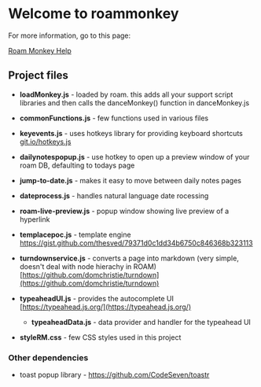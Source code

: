 # Welcome to roammonkey

For more information, go to this page:

[Roam Monkey Help](https://roamresearch.com/#/app/roamhacker/page/jI-X_cwaf)

## Project files

- **loadMonkey.js** - loaded by roam. this adds all your support script libraries and then calls the danceMonkey() function in danceMonkey.js
- **commonFunctions.js** - few functions used in various files
- **keyevents.js** - uses hotkeys library for providing keyboard shortcuts [git.io/hotkeys.js](https://git.io/hotkeys.js)
- **dailynotespopup.js** - use hotkey to open up a preview window of your roam DB, defaulting to todays page
- **jump-to-date.js** - makes it easy to move between daily notes pages
- **dateprocess.js** - handles natural language date rocessing
- **roam-live-preview.js** - popup window showing live preview of a hyperlink
- **templacepoc.js** - template engine   https://gist.github.com/thesved/79371d0c1dd34b6750c846368b323113
- **turndownservice.js** - converts a page into markdown (very simple, doesn't deal with node hierachy in ROAM) [https://github.com/domchristie/turndown](https://github.com/domchristie/turndown)
- **typeaheadUI.js** - provides the autocomplete UI [https://typeahead.js.org/](https://typeahead.js.org/)
  - **typeaheadData.js** - data provider and handler for the typeahead UI

- **styleRM.css** - few CSS styles used in this project


### Other dependencies

 - toast popup library - https://github.com/CodeSeven/toastr
 
 